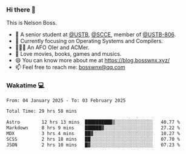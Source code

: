 ### Hi there 👋

<!--
**bosswnx/bosswnx** is a ✨ _special_ ✨ repository because its `README.md` (this file) appears on your GitHub profile.

Here are some ideas to get you started:

- 🔭 I’m currently working on ...
- 🌱 I’m currently learning ...
- 👯 I’m looking to collaborate on ...
- 🤔 I’m looking for help with ...
- 💬 Ask me about ...
- 📫 How to reach me: ...
- 😄 Pronouns: ...
- ⚡ Fun fact: ...
-->

This is Nelson Boss.

- 🏫 A senior student at [@USTB](https://www.ustb.edu.cn/), [@SCCE](https://scce.ustb.edu.cn/), member of [@USTB-806](https://ustb-806.github.io/).
- 🌱 Currently focusing on Operating Systems and Compilers.
- 🧑🏻‍💻 An AFO OIer and ACMer.
- 🥰 Love movies, books, games and musics.
- 😄 You can know more about me at https://blog.bosswnx.xyz/
- 📫 Feel free to reach me: bosswnx@qq.com

### Wakatime 💻

<!--START_SECTION:waka-->

```txt
From: 04 January 2025 - To: 03 February 2025

Total Time: 29 hrs 58 mins

Astro        12 hrs 13 mins  ██████████▒░░░░░░░░░░░░░░   40.77 %
Markdown     8 hrs 9 mins    ██████▓░░░░░░░░░░░░░░░░░░   27.22 %
MDX          3 hrs 4 mins    ██▓░░░░░░░░░░░░░░░░░░░░░░   10.27 %
SCSS         2 hrs 18 mins   ██░░░░░░░░░░░░░░░░░░░░░░░   07.70 %
JSON         2 hrs 10 mins   █▓░░░░░░░░░░░░░░░░░░░░░░░   07.23 %
```

<!--END_SECTION:waka-->
